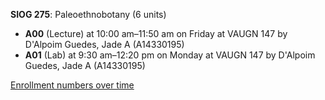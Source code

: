 **SIOG 275**: Paleoethnobotany (6 units)

- **A00** (Lecture) at 10:00 am–11:50 am on Friday at VAUGN 147 by D'Alpoim Guedes, Jade A (A14330195)
- **A01** (Lab) at 9:30 am–12:20 pm on Monday at VAUGN 147 by D'Alpoim Guedes, Jade A (A14330195)

[Enrollment numbers over time](./SIOG275.tsv)
